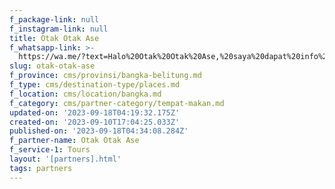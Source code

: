 ```yaml
---
f_package-link: null
f_instagram-link: null
title: Otak Otak Ase
f_whatsapp-link: >-
  https://wa.me/?text=Halo%20Otak%20Otak%20Ase,%20saya%20dapat%20info%20dari%20@loocale.id%20dan%20punya%20pertanyaan
slug: otak-otak-ase
f_province: cms/provinsi/bangka-belitung.md
f_type: cms/destination-type/places.md
f_location: cms/location/bangka.md
f_category: cms/partner-category/tempat-makan.md
updated-on: '2023-09-18T04:19:32.175Z'
created-on: '2023-09-10T17:04:25.033Z'
published-on: '2023-09-18T04:34:08.284Z'
f_partner-name: Otak Otak Ase
f_service-1: Tours
layout: '[partners].html'
tags: partners
---
```



